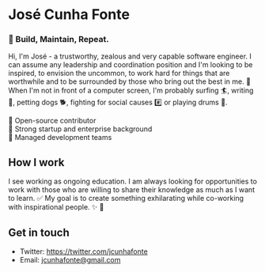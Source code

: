 # José Cunha Fonte

### 🚧 Build, Maintain, Repeat.

Hi, I'm José - a trustworthy, zealous and very capable software engineer. I can assume any leadership and coordination position and I'm looking to be inspired, to envision the uncommon, to work hard for things that are worthwhile and to be surrounded by those who bring out the best in me. 🤙 When I'm not in front of a computer screen, I'm probably surfing 🏄, writing 📓, petting dogs 🐕, fighting for social causes #️⃣ or playing drums 🥁.

🧬 Open-source contributor <br />
🚀 Strong startup and enterprise background <br />
📝 Managed development teams <br />

## How I work
I see working as ongoing education. I am always looking for opportunities to work with those who are willing to share their knowledge as much as I want to learn. ✅
My goal is to create something exhilarating while co-working with inspirational people. ✨ 🌈

## Get in touch
- Twitter: https://twitter.com/jcunhafonte
- Email: [jcunhafonte@gmail.com](mailto:jcunhafonte@gmail.com)
